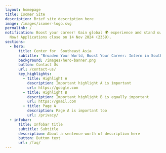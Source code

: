 ```yaml
---
layout: homepage
title: Isomer Site
description: Brief site description here
image: /images/isomer-logo.svg
permalink: /
notification: Boost your career! Gain global 🌍 experience and stand out. Apply
  Now! Applications close on 14 Nov 2024 (2359).
sections:
  - hero:
      title: Center for  Southeast Asia
      subtitle: "Broaden Your World, Boost Your Career: Intern in Southeast Asia!"
      background: /images/hero-banner.png
      button: Contact Us
      url: /contact-us/
      key_highlights:
        - title: Highlight A
          description: Important highlight A is important
          url: https://google.com
        - title: Highlight B
          description: Important highlight B is equally important
          url: https://gmail.com
        - title: Page A
          description: Page A is important too
          url: /privacy/
  - infobar:
      title: Infobar title
      subtitle: Subtitle
      description: About a sentence worth of description here
      button: Button text
      url: /faq/
---
```

